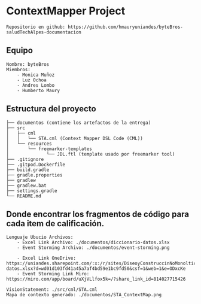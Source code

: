# ContextMapper Project
    Repositorio en github: https://github.com/hmauryuniandes/byteBros-saludTechAlpes-documentacion

## Equipo
    Nombre: byteBros
    Miembros: 
        - Monica Muñoz
        - Luz Ochoa
        - Andres Lombo
        - Humberto Maury

## Estructura del proyecto
    ├── documentos (contiene los artefactos de la entrega)
    ├── src
    │   ├── cml
    │   │   └── STA.cml (Context Mapper DSL Code (CML))
    │   └── resources
    │       └── freemarker-templates
    │              └── JDL.ftl (template usado por freemarker tool)
    ├── .gitignore
    ├── .gitpod.Dockerfile
    ├── build.gradle
    ├── gradle.properties
    ├── gradlew
    ├── gradlew.bat
    ├── settings.gradle
    └── README.md

## Donde encontrar los fragmentos de código para cada item de calificación.

    Lenguaje Ubucio Archivos: 
        - Excel Link Archivo: ./documentos/diccionario-datos.xlsx
        - Event Storming Archivo: ./documentos/event-storming.png

        - Excel Link OneDrive: https://uniandes.sharepoint.com/:x:/r/sites/DiseoyConstruccinNoMonolticas/Documentos%20compartidos/General/Entrega1/diccionario-datos.xlsx?d=wd01d103fd41a45a7af4bd59e1bc9fd50&csf=1&web=1&e=ODxcKe
        - Event Storming Link Miro: https://miro.com/app/board/uXjVLlfox5k=/?share_link_id=814027715426

    VisionStatement: ./src/cml/STA.cml
    Mapa de contexto generado: ./documentos/STA_ContextMap.png

